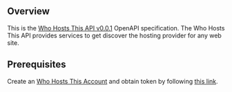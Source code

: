 ## Overview

This is the [Who Hosts This API v0.0.1](https://www.who-hosts-this.com/Documentation) OpenAPI specification. The Who Hosts This API provides services to get discover the hosting provider for any web site.
## Prerequisites

 Create an [Who Hosts This Account](https://www.who-hosts-this.com/Profile?cmd=RegisterForm) and obtain token by following [this link](https://www.who-hosts-this.com/APIKey).

